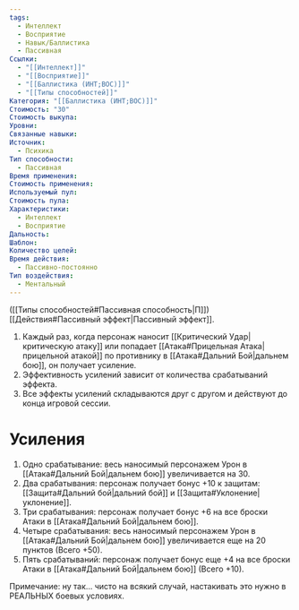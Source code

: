 ```yaml
---
tags:
  - Интеллект
  - Восприятие
  - Навык/Баллистика
  - Пассивная
Ссылки:
  - "[[Интеллект]]"
  - "[[Восприятие]]"
  - "[[Баллистика (ИНТ;ВОС)]]"
  - "[[Типы способностей]]"
Категория: "[[Баллистика (ИНТ;ВОС)]]"
Стоимость: "30"
Стоимость выкупа:
Уровни:
Связанные навыки:
Источник:
  - Психика
Тип способности:
  - Пассивная
Время применения:
Стоимость применения:
Используемый пул:
Стоимость пула:
Характеристики:
  - Интеллект
  - Восприятие
Дальность:
Шаблон:
Количество целей:
Время действия:
  - Пассивно-постоянно
Тип воздействия:
  - Ментальный
---
```

([[Типы способностей#Пассивная способность|П]]) [[Действия#Пассивный эффект|Пассивный эффект]]. 

1. Каждый раз, когда персонаж наносит [[Критический Удар|критическую атаку]] или попадает [[Атака#Прицельная Атака|прицельной атакой]] по противнику в [[Атака#Дальний Бой|дальнем бою]], он получает усиление.
2. Эффективность усилений зависит от количества срабатываний эффекта.
3. Все эффекты усилений складываются друг с другом и действуют до конца игровой сессии. 

# Усиления

1. Одно срабатывание: весь наносимый персонажем Урон в [[Атака#Дальний Бой|дальнем бою]] увеличивается на 30. 
2. Два срабатывания: персонаж получает бонус +10 к защитам: [[Защита#Дальний бой|дальний бой]] и [[Защита#Уклонение|уклонение]].
3. Три срабатывания: персонаж получает бонус +6 на все броски Атаки в [[Атака#Дальний Бой|дальнем бою]].
4. Четыре срабатывания: весь наносимый персонажем Урон в [[Атака#Дальний Бой|дальнем бою]] увеличивается еще на 20 пунктов (Всего +50).
5. Пять срабатываний: персонаж получает бонус еще +4 на все броски Атаки в [[Атака#Дальний Бой|дальнем бою]] (Всего +10).

Примечание: ну так... чисто на всякий случай, настакивать это нужно в РЕАЛЬНЫХ боевых условиях. 